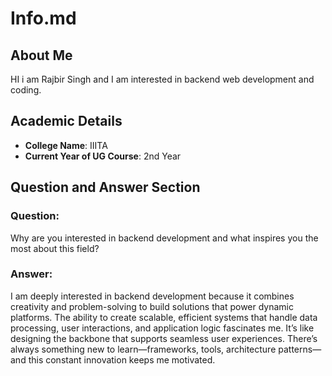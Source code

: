 # Info.md

## About Me
HI i am Rajbir Singh and I am interested in backend web development and coding.
## Academic Details
- **College Name**: IIITA
- **Current Year of UG Course**: 2nd Year  


## Question and Answer Section
### Question:
Why are you interested in backend development and what inspires you the most about this field?  

### Answer:
I am deeply interested in backend development because it combines creativity and problem-solving to build solutions that power dynamic platforms. The ability to create scalable, efficient systems that handle data processing, user interactions, and application logic fascinates me. It’s like designing the backbone that supports seamless user experiences. There’s always something new to learn—frameworks, tools, architecture patterns—and this constant innovation keeps me motivated.